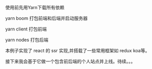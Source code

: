 使用前先用Yarn下载所有依赖

yarn boom 打包前端和后端并启动服务器

yarn client 打包前端

yarn nodes 打包后端

本例子实现了 react 的 ssr 实现,并搭载了一些常用框架如 redux koa等。

接下来我会基于它做一个包含前后端的个人站点并上线。待续。。。